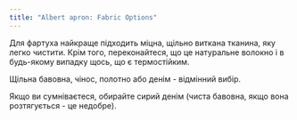 ```yaml
---
title: "Albert apron: Fabric Options"
---
```


Для фартуха найкраще підходить міцна, щільно виткана тканина, яку легко чистити. Крім того, переконайтеся, що це натуральне волокно і в будь-якому випадку щось, що є термостійким.

Щільна бавовна, чінос, полотно або денім - відмінний вибір.

Якщо ви сумніваєтеся, обирайте сирий денім (чиста бавовна, якщо вона розтягується - це недобре).
